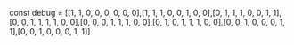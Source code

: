 const debug = [[1, 1, 0, 0, 0, 0, 0, 0],[1, 1, 1, 0, 0, 1, 0, 0],[0, 1, 1, 1, 0, 0, 1, 1],[0, 0, 1, 1, 1, 1, 0, 0],[0, 0, 0, 1, 1, 1, 0, 0],[0, 1, 0, 1, 1, 1, 0, 0],[0, 0, 1, 0, 0, 0, 1, 1],[0, 0, 1, 0, 0, 0, 1, 1]]
